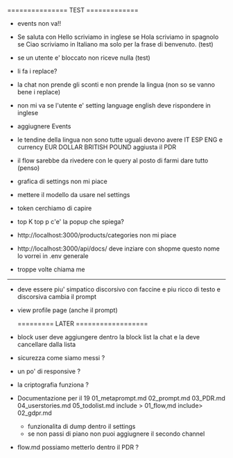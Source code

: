 =============== TEST =============

- events non va!!

- Se saluta con Hello scriviamo in inglese se Hola scriviamo in spagnolo se Ciao scriviamo in Italiano ma solo per la frase di benvenuto.  (test)
- se un utente e' bloccato non riceve nulla (test)
- li fa i replace? 
- la chat non prende gli sconti e non prende la lingua (non so se vanno bene i replace)

- non mi va se l'utente e' setting language english deve rispondere in inglese
- aggiugnere Events
- le tendine della lingua non sono tutte uguali devono avere IT ESP ENG e currency EUR DOLLAR BRITISH POUND aggiusta il PDR
- il flow sarebbe da rivedere con le query al posto di farmi dare tutto (penso)
- grafica di settings non mi piace
- mettere il modello da usare nel settings
- token cerchiamo di capire
- top K top p c'e' la popup che spiega?
- http://localhost:3000/products/categories non mi piace
- http://localhost:3000/api/docs/ deve inziare con shopme questo nome lo vorrei in .env generale
- troppe volte chiama me 

__________________________________________
- deve essere piu' simpatico discorsivo con faccine e piu ricco di testo e discorsiva cambia il prompt
- view profile page (anche il prompt)




  ========= LATER ==================
- block user deve aggiungere dentro la block list la chat e la deve cancellare dalla lista

- sicurezza come siamo messi ?
- un po' di responsive ?
- la criptografia funziona ?


- Documentazione per il 19
  01_metaprompt.md
  02_prompt.md
  03_PDR.md
  04_userstories.md
  05_todolist.md
  include > 01_flow,md
  include> 02_gdpr.md

  - funzionalita di dump dentro il settings
  - se non passi di piano non puoi aggiugnere il secondo channel

- flow.md possiamo metterlo dentro il PDR ?





